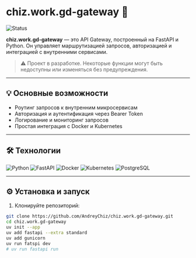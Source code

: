 # chiz.work.gd-gateway 🚀

![Status](https://img.shields.io/badge/status-in%20development-yellow)

**chiz.work.gd-gateway** — это API Gateway, построенный на FastAPI и Python. Он управляет маршрутизацией запросов, авторизацией и интеграцией с внутренними сервисами.  

> ⚠️ Проект в разработке. Некоторые функции могут быть недоступны или изменяться без предупреждения.

---

## 💡 Основные возможности
- Роутинг запросов к внутренним микросервисам
- Авторизация и аутентификация через Bearer Token
- Логирование и мониторинг запросов
- Простая интеграция с Docker и Kubernetes

---

## 🛠 Технологии
![Python](https://img.shields.io/badge/Python-3776AB?style=for-the-badge&logo=python&logoColor=white)
![FastAPI](https://img.shields.io/badge/FastAPI-009688?style=for-the-badge&logo=fastapi&logoColor=white)
![Docker](https://img.shields.io/badge/Docker-2496ED?style=for-the-badge&logo=docker&logoColor=white)
![Kubernetes](https://img.shields.io/badge/Kubernetes-326CE5?style=for-the-badge&logo=kubernetes&logoColor=white)
![PostgreSQL](https://img.shields.io/badge/PostgreSQL-316192?style=for-the-badge&logo=postgresql&logoColor=white)

---

## ⚙️ Установка и запуск

1. Клонируйте репозиторий:

```sh
git clone https://github.com/AndreyChiz/chiz.work.gd-gateway.git
cd chiz.work.gd-gateway
uv init --app
uv add fastapi --extra standard
uv add gunicorn
uv run fatspi dev
# uv run fastapi run
```
